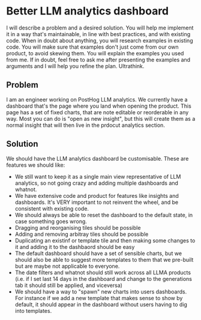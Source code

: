 # Better LLM analytics dashboard

I will describe a problem and a desired solution. You will help me implement it in a way that's maintainable, in line with best practices, and with existing code. When in doubt about anything, you will research examples in existing code. You will make sure that examples don't just come from our own product, to avoid skewing them. You will explain the examples you used from me. If in doubt, feel free to ask me after presenting the examples and arguments and I will help you refine the plan. Ultrathink.

## Problem

I am an engineer working on PostHog LLM analytics. We currently have a dashboard that's the page where you land when opening the product. This page has a set of fixed charts, that are note editable or reorderable in any way. Most you can do is "open as new insight", but this will create them as a normal insight that will then live in the prdocut analytics section.

## Solution

We should have the LLM analytics dashboard be customisable. These are features we should like:

- We still want to keep it as a single main view representative of LLM analytics, so not going crazy and adding multiple dashboards and whatnot.
- We have extensive code and product for features like insights and dashboards. It's VERY important to not reinvent the wheel, and be consistent with existing code.
- We should always be able to reset the dashboard to the default state, in case something goes wrong.
- Dragging and reorganising tiles should be possible
- Adding and removing arbitray tiles should be possible
- Duplicating an existinf or template tile and then making some changes to it and adding it to the dashbaord should be easy
- The default dashboard should have a set of sensible charts, but we should also be able to suggest more templates to them that we pre-built but are maybe not applicable to everyone.
- The date filters and whatnot should still work across all LLMA products (i.e. if I set last 14 days in the dashboard and change to the generations tab it should still be applied, and viceversa)
- We should have a way to "spawn" new charts into users dashboards. For instance if we add a new template that makes sense to show by default, it should appear in the dashboard without users having to dig into templates.

